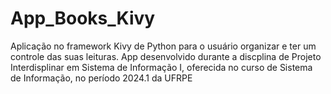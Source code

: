 # App_Books_Kivy
Aplicação no framework Kivy de Python para o usuário organizar e ter um controle das suas leituras. App desenvolvido durante a discplina de Projeto Interdisplinar em Sistema de Informação I, oferecida no curso de Sistema de Informação, no período 2024.1 da UFRPE
